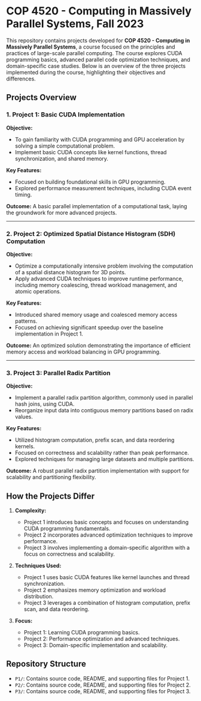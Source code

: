 # COP 4520 - Computing in Massively Parallel Systems, Fall 2023

This repository contains projects developed for **COP 4520 - Computing in Massively Parallel Systems**, a course focused on the principles and practices of large-scale parallel computing. The course explores CUDA programming basics, advanced parallel code optimization techniques, and domain-specific case studies. Below is an overview of the three projects implemented during the course, highlighting their objectives and differences.

## Projects Overview

### 1. Project 1: Basic CUDA Implementation

**Objective:**
- To gain familiarity with CUDA programming and GPU acceleration by solving a simple computational problem.
- Implement basic CUDA concepts like kernel functions, thread synchronization, and shared memory.

**Key Features:**
- Focused on building foundational skills in GPU programming.
- Explored performance measurement techniques, including CUDA event timing.

**Outcome:**
A basic parallel implementation of a computational task, laying the groundwork for more advanced projects.

---

### 2. Project 2: Optimized Spatial Distance Histogram (SDH) Computation

**Objective:**
- Optimize a computationally intensive problem involving the computation of a spatial distance histogram for 3D points.
- Apply advanced CUDA techniques to improve runtime performance, including memory coalescing, thread workload management, and atomic operations.

**Key Features:**
- Introduced shared memory usage and coalesced memory access patterns.
- Focused on achieving significant speedup over the baseline implementation in Project 1.

**Outcome:**
An optimized solution demonstrating the importance of efficient memory access and workload balancing in GPU programming.

---

### 3. Project 3: Parallel Radix Partition

**Objective:**
- Implement a parallel radix partition algorithm, commonly used in parallel hash joins, using CUDA.
- Reorganize input data into contiguous memory partitions based on radix values.

**Key Features:**
- Utilized histogram computation, prefix scan, and data reordering kernels.
- Focused on correctness and scalability rather than peak performance.
- Explored techniques for managing large datasets and multiple partitions.

**Outcome:**
A robust parallel radix partition implementation with support for scalability and partitioning flexibility.

## How the Projects Differ

1. **Complexity:**
   - Project 1 introduces basic concepts and focuses on understanding CUDA programming fundamentals.
   - Project 2 incorporates advanced optimization techniques to improve performance.
   - Project 3 involves implementing a domain-specific algorithm with a focus on correctness and scalability.

2. **Techniques Used:**
   - Project 1 uses basic CUDA features like kernel launches and thread synchronization.
   - Project 2 emphasizes memory optimization and workload distribution.
   - Project 3 leverages a combination of histogram computation, prefix scan, and data reordering.

3. **Focus:**
   - Project 1: Learning CUDA programming basics.
   - Project 2: Performance optimization and advanced techniques.
   - Project 3: Domain-specific implementation and scalability.

## Repository Structure
- `P1/`: Contains source code, README, and supporting files for Project 1.
- `P2/`: Contains source code, README, and supporting files for Project 2.
- `P3/`: Contains source code, README, and supporting files for Project 3.


